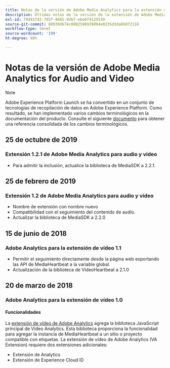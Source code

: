 ```yaml
---
title: Notas de la versión de Adobe Media Analytics para la extensión de audio y vídeo
description: Últimas notas de la versión de la extensión de Adobe Media Analytics para audio y vídeo en Adobe Experience Platform.
exl-id: 79d92f42-795f-4685-926f-ebe6f4125539
source-git-commit: 88939d674c0002590939004e0235d3da8b072118
workflow-type: tm+mt
source-wordcount: '199'
ht-degree: 90%

---
```


# Notas de la versión de Adobe Media Analytics for Audio and Video

>[!NOTE]
>
>Adobe Experience Platform Launch se ha convertido en un conjunto de tecnologías de recopilación de datos en Adobe Experience Platform. Como resultado, se han implementado varios cambios terminológicos en la documentación del producto. Consulte el siguiente [documento](../../../term-updates.md) para obtener una referencia consolidada de los cambios terminológicos.

## 25 de octubre de 2019

### Extensión 1.2.1 de Adobe Media Analytics para audio y vídeo

* Para admitir la inclusión, actualice la biblioteca de MediaSDK a 2.2.1.

## 25 de febrero de 2019

### Extensión 1.2 de Adobe Media Analytics para audio y vídeo

* Nombre de extensión con nombre nuevo
* Compatibilidad con el seguimiento del contenido de audio.
* Actualizar la biblioteca de MediaSDK a 2.2.0

## 15 de junio de 2018

### Adobe Analytics para la extensión de vídeo 1.1

* Permitir el seguimiento directamente desde la página web exportando las API de MediaHeartbeat a la variable global.
* Actualización de la biblioteca de VideoHeartbeat a 2.1.0

## 20 de marzo de 2018

### Adobe Analytics para la extensión de vídeo 1.0

#### **Funcionalidades**

La [extensión de vídeo de Adobe Analytics](../media-analytics/overview.md) agrega la biblioteca JavaScript principal de Video Analytics. Esta biblioteca proporciona la funcionalidad para agregar la instancia de MediaHeartbeat a un sitio o proyecto compatible con etiquetas. La extensión de vídeo de Adobe Analytics (VA Extension) requiere dos extensiones adicionales:

* Extensión de Analytics
* Extensión de Experience Cloud ID
